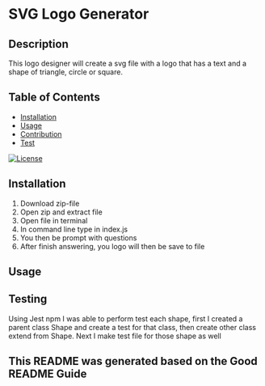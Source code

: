 # SVG Logo Generator

## Description 

This logo designer will create a svg file with a logo that has a text and a shape of triangle, circle or square.

## Table of Contents
* [Installation](#installation)
* [Usage](#usage)
* [Contribution](#contribution)
* [Test](#testing)



[![License](https://img.shields.io/badge/License-BSD_3--Clause-blue.svg)](https://opensource.org/licenses/BSD-3-Clause)

## Installation
1. Download zip-file
2. Open zip and extract file
3. Open file in terminal 
4. In command line type in index.js
5. You then be prompt with questions
6. After finish answering, you logo will then be save to file
  
  
  
## Usage

  
  
## Testing
Using Jest npm I was able to perform test each shape, first I created a
parent class Shape and create a test for that class, then create other class 
extend from Shape. Next I make test file for those shape as well
  
  
  

## This README was generated based on the Good README Guide

